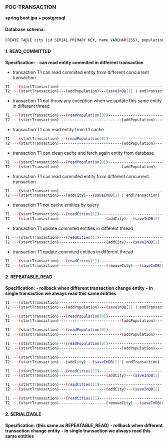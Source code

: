 ### **POC-TRANSACTION**
**spring boot jpa + postgresql**

#### Database schema:
```bash
CREATE TABLE city (id SERIAL PRIMARY KEY, name VARCHAR(255), population INTEGER);
```

#### 1. READ_COMMITTED
**Specification:**
**- can read entity commited in different transaction**

- transaction T1 can read commited entity from different concurrent transaction
```bash
T1 ---(startTransaction)--------------------------------------------------------(readPopulation[1] | addPopulation)---(saveInDB[2] | endTransaction)
T2 ---(startTransaction)---(addPopulation)---(saveInDB[1] | endTransaction)
```
- transaction T1 not throw any exception when we update this same entity in different thread
```bash
T1 ---(startTransaction)---(readPopulation[0])---------------------------------------------------------(addPopulation)---(saveInDB[1] | endTransaction)
T2 ---(startTransaction)----------------------------(addPopulation)---(saveInDB[1] | endTransaction)
```
- transaction T1 can read entity from L1 cache
```bash
T1 ---(startTransaction)---(readPopulation[0])--------------------------------------------------------(readPopulationFromCache[0] | addPopulation)---(saveInDB[1] | endTransaction)
T2 ---(startTransaction)----------------------------(addPopulation)---(saveInDB[1] | endTransaction)
```
- transaction T1 can clean cache and fetch again entity from database 
```bash
T1 ---(startTransaction)---(readPopulation[0])--------------------------------------------------------(cleanCacheAndReadPopulation[1] | addPopulation)---(saveInDB[2] | endTransaction)
T2 ---(startTransaction)----------------------------(addPopulation)---(saveInDB[1] | endTransaction)
```
- transaction T1 can read commited entity from different concurrent transaction
```bash
T1 ---(startTransaction)------------------------------------------------(readCities[2] | endTransaction)
T2 ---(startTransaction)---(addCity)---(saveInDB[2] | endTransaction)
```
- transaction T1 not cache entities by query
```bash
T1 ---(startTransaction)---(readCities[1])-----------------------------------------------(readCities[2])---(endTransaction)
T2 ---(startTransaction)---------------------(addCity)---(saveInDB[2] | endTransaction)
```
- transaction T1 update commited entities in different thread
```bash
T1 ---(startTransaction)---(readCities[1])-----------------------------------------------(updateCities[2])---(endTransaction)
T2 ---(startTransaction)---------------------(addCity)---(saveInDB[2] | endTransaction)
```
- transaction T1 update commited entities in different thread
```bash
T1 ---(startTransaction)---(readCities[1])--------------------------------------------------(updateCities[0])---(endTransaction)
T2 ---(startTransaction)---------------------(removeCity)---(saveInDB[0] | endTransaction)
```

#### 2. REPEATABLE_READ
**Specification:**
**- rollback when different transaction change entity**
**- in single transaction we always read this same entities**
```bash
T1 ---(startTransaction)--------------------------------------------------------(readPopulation[1] | addPopulation)---(saveInDB[2] | endTransaction)
T2 ---(startTransaction)---(addPopulation)---(saveInDB[1] | endTransaction)
```

```bash
T1 ---(startTransaction)---(readPopulation[0])---------------------------------------------------------(addPopulation)---(rollbackTransaction)
T2 ---(startTransaction)----------------------------(addPopulation)---(saveInDB[1] | endTransaction)
```

```bash
T1 ---(startTransaction)---(readPopulation[0])--------------------------------------------------------(readPopulationFromCache[0] | addPopulation)---(rollbackTransaction)
T2 ---(startTransaction)----------------------------(addPopulation)---(saveInDB[1] | endTransaction)
```

```bash
T1 ---(startTransaction)---(readPopulation[0])--------------------------------------------------------(cleanCacheAndReadPopulation[1] | addPopulation)---(rollbackTransaction)
T2 ---(startTransaction)----------------------------(addPopulation)---(saveInDB[1] | endTransaction)
```

```bash
T1 ---(startTransaction)------------------------------------------------(readCities[2] | endTransaction)
T2 ---(startTransaction)---(addCity)---(saveInDB[2] | endTransaction)
```

```bash
T1 ---(startTransaction)---(readCities[1])-----------------------------------------------(readCities[1])---(endTransaction)
T2 ---(startTransaction)---------------------(addCity)---(saveInDB[2] | endTransaction)
```

```bash
T1 ---(startTransaction)---(readCities[1])-----------------------------------------------(updateCities[1])---(endTransaction)
T2 ---(startTransaction)---------------------(addCity)---(saveInDB[2] | endTransaction)
```

```bash
T1 ---(startTransaction)---(readCities[1])--------------------------------------------------(updateCities[1])---(rollbackTransaction)
T2 ---(startTransaction)---------------------(removeCity)---(saveInDB[0] | endTransaction)
```

#### 2. SERIALIZABLE
**Specification: (this same as REPEATABLE_READ)**
**- rollback when different transaction change entity**
**- in single transaction we always read this same entities**
